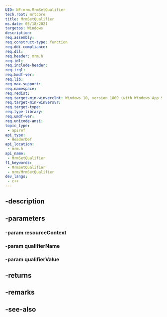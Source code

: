 ```yaml
---
UID: NF:mrm.MrmSetQualifier
tech.root: mrtcore 
title: MrmSetQualifier
ms.date: 05/18/2021 
targetos: Windows
description: 
req.assembly: 
req.construct-type: function
req.ddi-compliance: 
req.dll: 
req.header: mrm.h
req.idl: 
req.include-header: 
req.irql: 
req.kmdf-ver: 
req.lib: 
req.max-support: 
req.namespace: 
req.redist: 
req.target-min-winverclnt: Windows 10, version 1809 (with Windows App SDK 0.5 or later) 
req.target-min-winversvr: 
req.target-type: 
req.type-library: 
req.umdf-ver: 
req.unicode-ansi: 
topic_type:
 - apiref
api_type:
 - HeaderDef
api_location:
 - mrm.h
api_name:
 - MrmSetQualifier
f1_keywords:
 - MrmSetQualifier
 - mrm/MrmSetQualifier
dev_langs:
 - c++
---
```


## -description

## -parameters

### -param resourceContext

### -param qualifierName

### -param qualifierValue

## -returns

## -remarks

## -see-also

